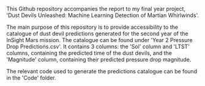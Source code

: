 This Github repository accompanies the report to my final year project, 'Dust Devils Unleashed: Machine Learning Detection of Martian Whirlwinds'.

The main purpose of this repository is to provide accessibility to the catalogue of dust devil predictions generated for the second year of the InSight Mars mission. The catalogue can be found under 'Year 2 Pressure Drop Predictions.csv'. It contains 3 columns: the 'Sol' column and 'LTST' columns, containing the predicted time of the dust devils, and the 'Magnitude' column, containing their predicted pressure drop magnitude.

The relevant code used to generate the predictions catalogue can be found in the 'Code' folder.
